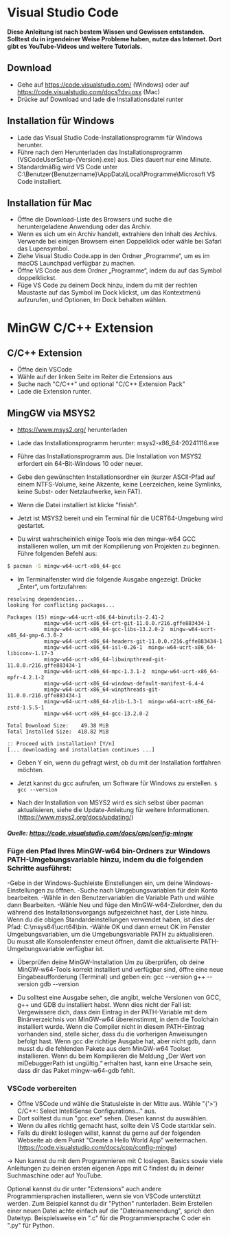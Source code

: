 # Visual Studio Code
**Diese Anleitung ist nach bestem Wissen und Gewissen entstanden. Solltest du in irgendeiner Weise Probleme haben, nutze das Internet. Dort gibt es YouTube-Videos und weitere Tutorials.**

## Download
- Gehe auf https://code.visualstudio.com/ (Windows) oder auf https://code.visualstudio.com/docs?dv=osx (Mac)
- Drücke auf Download und lade die Installationsdatei runter

## Installation für Windows
- Lade das Visual Studio Code-Installationsprogramm für Windows herunter.
- Führe nach dem Herunterladen das Installationsprogramm (VSCodeUserSetup-{Version}.exe) aus. Dies dauert nur eine Minute.
- Standardmäßig wird VS Code unter C:\Benutzer{Benutzername}\AppData\Local\Programme\Microsoft VS Code installiert.

## Installation für Mac
- Öffne die Download-Liste des Browsers und suche die heruntergeladene Anwendung oder das Archiv.
- Wenn es sich um ein Archiv handelt, extrahiere den Inhalt des Archivs. Verwende bei einigen Browsern einen Doppelklick oder wähle bei Safari das Lupensymbol.
- Ziehe Visual Studio Code.app in den Ordner „Programme“, um es im macOS Launchpad verfügbar zu machen.
- Öffne VS Code aus dem Ordner „Programme“, indem du auf das Symbol doppelklickst.
- Füge VS Code zu deinem Dock hinzu, indem du mit der rechten Maustaste auf das Symbol im Dock klickst, um das Kontextmenü aufzurufen, und Optionen, Im Dock behalten wählen. 


# MinGW C/C++ Extension
## C/C++ Extension
- Öffne dein VSCode 
- Wähle auf der linken Seite im Reiter die Extensions aus
- Suche nach "C/C++" und optional "C/C++ Extension Pack"
- Lade die Extension runter.

## MingGW via MSYS2 
- https://www.msys2.org/ herunterladen
- Lade das Installationsprogramm herunter: msys2-x86_64-20241116.exe
- Führe das Installationsprogramm aus. Die Installation von MSYS2 erfordert ein 64-Bit-Windows 10 oder neuer.
- Gebe den gewünschten Installationsordner ein (kurzer ASCII-Pfad auf einem NTFS-Volume, keine Akzente, keine Leerzeichen, keine Symlinks, keine Subst- oder Netzlaufwerke, kein FAT).
- Wenn die Datei installiert ist klicke "finish".
- Jetzt ist MSYS2 bereit und ein Terminal für die UCRT64-Umgebung wird gestartet.

- Du wirst wahrscheinlich einige Tools wie den mingw-w64 GCC installieren wollen, um mit der Kompilierung von Projekten zu beginnen. 
Führe folgenden Befehl aus:
```bash
$ pacman -S mingw-w64-ucrt-x86_64-gcc
```

- Im Terminalfenster wird die folgende Ausgabe angezeigt. Drücke „Enter“, um fortzufahren:
```
resolving dependencies...
looking for conflicting packages...

Packages (15) mingw-w64-ucrt-x86_64-binutils-2.41-2
            mingw-w64-ucrt-x86_64-crt-git-11.0.0.r216.gffe883434-1
            mingw-w64-ucrt-x86_64-gcc-libs-13.2.0-2  mingw-w64-ucrt-x86_64-gmp-6.3.0-2
            mingw-w64-ucrt-x86_64-headers-git-11.0.0.r216.gffe883434-1
            mingw-w64-ucrt-x86_64-isl-0.26-1  mingw-w64-ucrt-x86_64-libiconv-1.17-3
            mingw-w64-ucrt-x86_64-libwinpthread-git-11.0.0.r216.gffe883434-1
            mingw-w64-ucrt-x86_64-mpc-1.3.1-2  mingw-w64-ucrt-x86_64-mpfr-4.2.1-2
            mingw-w64-ucrt-x86_64-windows-default-manifest-6.4-4
            mingw-w64-ucrt-x86_64-winpthreads-git-11.0.0.r216.gffe883434-1
            mingw-w64-ucrt-x86_64-zlib-1.3-1  mingw-w64-ucrt-x86_64-zstd-1.5.5-1
            mingw-w64-ucrt-x86_64-gcc-13.2.0-2

Total Download Size:    49.38 MiB
Total Installed Size:  418.82 MiB

:: Proceed with installation? [Y/n]
[... downloading and installation continues ...]
```

- Geben Y ein, wenn du gefragt wirst, ob du mit der Installation fortfahren möchten.
- Jetzt kannst du gcc aufrufen, um Software für Windows zu erstellen.
    `$ gcc --version`

- Nach der Installation von MSYS2 wird es sich selbst über pacman aktualisieren, siehe die Update-Anleitung für weitere Informationen. (https://www.msys2.org/docs/updating/)

##### Quelle: https://code.visualstudio.com/docs/cpp/config-mingw


### Füge den Pfad Ihres MinGW-w64 bin-Ordners zur Windows PATH-Umgebungsvariable hinzu, indem du die folgenden Schritte ausführst:
-Gebe in der Windows-Suchleiste Einstellungen ein, um deine Windows-Einstellungen zu öffnen.
-Suche nach Umgebungsvariablen für dein Konto bearbeiten.
-Wähle in den Benutzervariablen die Variable Path und wähle dann Bearbeiten.
-Wähle Neu und füge den MinGW-w64-Zielordner, den du während des Installationsvorgangs aufgezeichnet hast, der Liste hinzu. Wenn du die obigen Standardeinstellungen verwendet haben, ist dies der Pfad: C:\msys64\ucrt64\bin.
-Wähle OK und dann erneut OK im Fenster Umgebungsvariablen, um die Umgebungsvariable PATH zu aktualisieren. Du musst alle Konsolenfenster erneut öffnen, damit die aktualisierte PATH-Umgebungsvariable verfügbar ist.

- Überprüfen deine MinGW-Installation
    Um zu überprüfen, ob deine MinGW-w64-Tools korrekt installiert und verfügbar sind, öffne eine neue Eingabeaufforderung (Terminal) und geben ein:
    gcc --version
    g++ --version
    gdb --version

- Du solltest eine Ausgabe sehen, die angibt, welche Versionen von GCC, g++ und GDB du installiert habst. Wenn dies nicht der Fall ist:
Vergewissere dich, dass dein Eintrag in der PATH-Variable mit dem Binärverzeichnis von MinGW-w64 übereinstimmt, in dem die Toolchain installiert wurde. 
Wenn die Compiler nicht in diesem PATH-Eintrag vorhanden sind, stelle sicher, dass du die vorherigen Anweisungen befolgt hast.
Wenn gcc die richtige Ausgabe hat, aber nicht gdb, dann musst du die fehlenden Pakete aus dem MinGW-w64 Toolset installieren.
Wenn du beim Kompilieren die Meldung „Der Wert von miDebuggerPath ist ungültig.“ erhalten hast, kann eine Ursache sein, dass dir das Paket mingw-w64-gdb fehlt.


### VSCode vorbereiten
- Öffne VSCode und wähle die Statusleiste in der Mitte aus. Wähle "{'>'} C/C++: Select IntelliSense Configurations..." aus.
- Dort solltest du nun "gcc.exe" sehen. Diesen kannst du auswählen.
- Wenn du alles richtig gemacht hast, sollte dein VS Code startklar sein.
- Falls du direkt loslegen willst, kannst du gerne auf der folgenden Webseite ab dem Punkt "Create a Hello World App" weitermachen.
(https://code.visualstudio.com/docs/cpp/config-mingw) 

→ Nun kannst du mit dem Programmieren mit C loslegen. Basics sowie viele Anleitungen zu deinen ersten eigenen Apps mit C findest du in deiner Suchmaschine oder auf YouTube.

Optional kannst du dir unter "Extensions" auch andere Programmiersprachen installieren, wenn sie von VSCode unterstützt werden. Zum Beispiel kannst du dir "Python" runterladen. Beim Erstellen einer neuen Datei achte einfach auf die "Dateinamenendung", sprich den Dateityp. Beispielsweise ein ".c" für die Programmiersprache C oder ein ".py" für Python. 